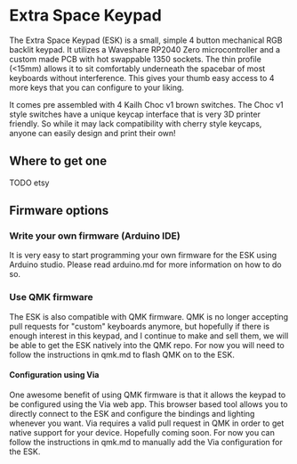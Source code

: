 # Extra Space Keypad

The Extra Space Keypad (ESK) is a small, simple 4 button mechanical RGB backlit keypad. It utilizes a Waveshare RP2040 Zero microcontroller and a custom made PCB with hot swappable 1350 sockets. The thin profile (<15mm) allows it to sit comfortably underneath the spacebar of most keyboards without interference. This gives your thumb easy access to 4 more keys that you can configure to your liking.

It comes pre assembled with 4 Kailh Choc v1 brown switches. The Choc v1 style switches have a unique keycap interface that is very 3D printer friendly. So while it may lack compatibility with cherry style keycaps, anyone can easily design and print their own!

## Where to get one

TODO etsy

## Firmware options

### Write your own firmware (Arduino IDE)

It is very easy to start programming your own firmware for the ESK using Arduino studio. Please read arduino.md for more information on how to do so.

### Use QMK firmware

The ESK is also compatible with QMK firmware. QMK is no longer accepting pull requests for "custom" keyboards anymore, but hopefully if there is enough interest in this keypad, and I continue to make and sell them, we will be able to get the ESK natively into the QMK repo. For now you will need to follow the instructions in qmk.md to flash QMK on to the ESK.

#### Configuration using Via

One awesome benefit of using QMK firmware is that it allows the keypad to be configured using the Via web app. This browser based tool allows you to directly connect to the ESK and configure the bindings and lighting whenever you want. Via requires a valid pull request in QMK in order to get native support for your device. Hopefully coming soon. For now you can follow the instructions in qmk.md to manually add the Via configuration for the ESK.
